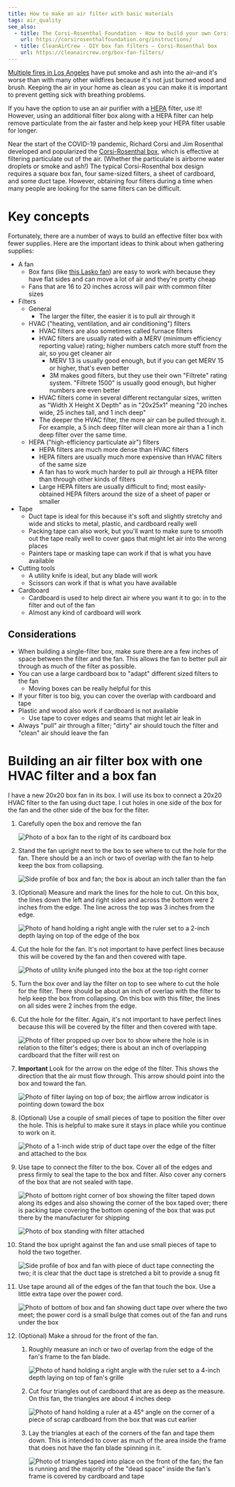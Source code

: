 ```yaml
---
title: How to make an air filter with basic materials
tags: air_quality
see_also:
  - title: The Corsi-Rosenthal Foundation - How to build your own Corsi-Rosenthal Box
    url: https://corsirosenthalfoundation.org/instructions/
  - title: CleanAirCrew - DIY box fan filters – Corsi-Rosenthal box
    url: https://cleanaircrew.org/box-fan-filters/
---
```


[Multiple fires in Los Angeles][lafires] have put smoke and ash into the air–and it's worse than with many other wildfires because it's not just burned wood and brush. Keeping the air in your home as clean as you can make it is important to prevent getting sick with breathing problems.

If you have the option to use an air purifier with a [HEPA][hepa] filter, use it! However, using an additional filter box along with a HEPA filter can help remove particulate from the air faster and help keep your HEPA filter usable for longer.

Near the start of the COVID-19 pandemic, Richard Corsi and Jim Rosenthal developed and popularized the [Corsi-Rosenthal box][crbox], which is effective at filtering particulate out of the air. (Whether the particulate is airborne water droplets or smoke and ash!) The typical Corsi-Rosenthal box design requires a square box fan, four same-sized filters, a sheet of cardboard, and some duct tape. However, obtaining four filters during a time when many people are looking for the same filters can be difficult.

# Key concepts

Fortunately, there are a number of ways to build an effective filter box with fewer supplies. Here are the important ideas to think about when gathering supplies:

- A fan
  - Box fans (like [this Lasko fan][lasko]) are easy to work with because they have flat sides and can move a lot of air and they're pretty cheap
  - Fans that are 16 to 20 inches across will pair with common filter sizes
- Filters
  - General
    - The larger the filter, the easier it is to pull air through it
  - HVAC ("heating, ventilation, and air conditioning") filters
    - HVAC filters are also sometimes called furnace filters
    - HVAC filters are usually rated with a MERV (minimum efficiency reporting value) rating; higher numbers catch more stuff from the air, so you get cleaner air
      - MERV 13 is usually good enough, but if you can get MERV 15 or higher, that's even better
      - 3M makes good filters, but they use their own "Filtrete" rating system. "Filtrete 1500" is usually good enough, but higher numbers are even better
    - HVAC filters come in several different rectangular sizes, written as "Width X Height X Depth" as in "20x25x1" meaning "20 inches wide, 25 inches tall, and 1 inch deep"
    - The deeper the HVAC filter, the more air can be pulled through it. For example, a 5 inch deep filter will clean more air than a 1 inch deep filter over the same time.
  - HEPA ("high-efficiency particulate air") filters
    - HEPA filters are much more dense than HVAC filters
    - HEPA filters are usually much more expensive than HVAC filters of the same size
    - A fan has to work much harder to pull air through a HEPA filter than through other kinds of filters
    - Large HEPA filters are usually difficult to find; most easily-obtained HEPA filters around the size of a sheet of paper or smaller
- Tape
  - Duct tape is ideal for this because it's soft and slightly stretchy and wide and sticks to metal, plastic, and cardboard really well
  - Packing tape can also work, but you'll want to make sure to smooth out the tape really well to cover gaps that might let air into the wrong places
  - Painters tape or masking tape can work if that is what you have available
- Cutting tools
  - A utility knife is ideal, but any blade will work
  - Scissors can work if that is what you have available
- Cardboard
  - Cardboard is used to help direct air where you want it to go: in to the filter and out of the fan
  - Almost any kind of cardboard will work

## Considerations

- When building a single-filter box, make sure there are a few inches of space between the filter and the fan. This allows the fan to better pull air through as much of the filter as possible.
- You can use a large cardboard box to "adapt" different sized filters to the fan
  - Moving boxes can be really helpful for this
- If your filter is too big, you can cover the overlap with cardboard and tape
- Plastic and wood also work if cardboard is not available
  - Use tape to cover edges and seams that might let air leak in
- Always "pull" air through a filter; "dirty" air should touch the filter and "clean" air should leave the fan

# Building an air filter box with one HVAC filter and a box fan

I have a new 20x20 box fan in its box. I will use its box to connect a 20x20 HVAC filter to the fan using duct tape. I cut holes in one side of the box for the fan and the other side of the box for the filter.

1. Carefully open the box and remove the fan

   ![Photo of a box fan to the right of its cardboard box](/assets/improvised-filter/step-1.jpg)

2. Stand the fan upright next to the box to see where to cut the hole for the fan. There should be a an inch or two of overlap with the fan to help keep the box from collapsing.

   ![Side profile of box and fan; the box is about an inch taller than the fan](/assets/improvised-filter/step-2.jpg)

3. (Optional) Measure and mark the lines for the hole to cut. On this box, the lines down the left and right sides and across the bottom were 2 inches from the edge. The line across the top was 3 inches from the edge.

   ![Photo of hand holding a right angle with the ruler set to a 2-inch depth laying on top of the edge of the box](/assets/improvised-filter/step-3.jpg)

4. Cut the hole for the fan. It's not important to have perfect lines because this will be covered by the fan and then covered with tape.

   ![Photo of utility knife plunged into the box at the top right corner](/assets/improvised-filter/step-4.jpg)

5. Turn the box over and lay the filter on top to see where to cut the hole for the filter. There should be about an inch of overlap with the filter to help keep the box from collapsing. On this box with this filter, the lines on all sides were 2 inches from the edge.

6. Cut the hole for the filter. Again, it's not important to have perfect lines because this will be covered by the filter and then covered with tape.

   ![Photo of filter propped up over box to show where the hole is in relation to the filter's edges; there is about an inch of overlapping cardboard that the filter will rest on](/assets/improvised-filter/step-6.jpg)

7. **Important** Look for the arrow on the edge of the filter. This shows the direction that the air must flow through. This arrow should point into the box and toward the fan.

   ![Photo of filter laying on top of box; the airflow arrow indicator is pointing down toward the box](/assets/improvised-filter/step-7.jpg)

8. (Optional) Use a couple of small pieces of tape to position the filter over the hole. This is helpful to make sure it stays in place while you continue to work on it.

   ![Photo of a 1-inch wide strip of duct tape over the edge of the filter and attached to the box](/assets/improvised-filter/step-8.jpg)

9. Use tape to connect the filter to the box. Cover all of the edges and press firmly to seal the tape to the box and filter. Also cover any corners of the box that are not sealed with tape.

   ![Photo of bottom right corner of box showing the filter taped down along its edges and also showing the corner of the box taped over; there is packing tape covering the bottom opening of the box that was put there by the manufacturer for shipping](/assets/improvised-filter/step-9-1.jpg)

   ![Photo of box standing with filter attached](/assets/improvised-filter/step-9-2.jpg)

10. Stand the box upright against the fan and use small pieces of tape to hold the two together.

    ![Side profile of box and fan with piece of duct tape connecting the two; it is clear that the duct tape is stretched a bit to provide a snug fit](/assets/improvised-filter/step-10.jpg)

11. Use tape around all of the edges of the fan that touch the box. Use a little extra tape over the power cord.

    ![Photo of bottom of box and fan showing duct tape over where the two meet; the power cord is a small bulge that comes out of the fan and runs under the box](/assets/improvised-filter/step-11-1.jpg)

12. (Optional) Make a shroud for the front of the fan.

    1. Roughly measure an inch or two of overlap from the edge of the fan's frame to the fan blade.

       ![Photo of hand holding a right angle with the ruler set to a 4-inch depth laying on top of fan's grille](/assets/improvised-filter/step-12-1.jpg)

    2. Cut four triangles out of cardboard that are as deep as the measure. On this fan, the triangles are about 4 inches deep

       ![Photo of hand holding a ruler at a 45° angle on the corner of a piece of scrap cardboard from the box that was cut earlier](/assets/improvised-filter/step-12-2.jpg)

    3. Lay the triangles at each of the corners of the fan and tape them down. This is intended to cover as much of the area inside the frame that does not have the fan blade spinning in it.

       ![Photo of triangles taped into place on the front of the fan; the fan is running and the majority of the "dead space" inside the fan's frame is covered by cardboard and tape](/assets/improvised-filter/step-12-3.jpg)

[crbox]: https://en.wikipedia.org/wiki/Corsi%E2%80%93Rosenthal_Box
[lasko]: https://lasko.com/products/lasko-20-3-speed-box-fan-with-save-smart-3733-white
[lafires]: https://www.ca.gov/lafires/
[hepa]: https://en.wikipedia.org/wiki/HEPA
